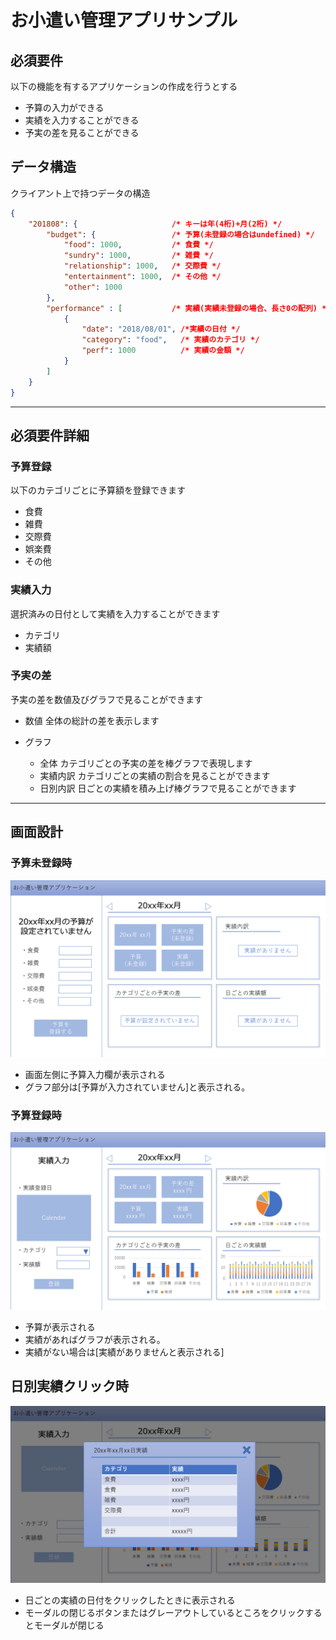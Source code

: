 お小遣い管理アプリサンプル
====

## 必須要件

以下の機能を有するアプリケーションの作成を行うとする

- 予算の入力ができる
- 実績を入力することができる
- 予実の差を見ることができる

## データ構造
クライアント上で持つデータの構造  

```json
{
    "201808": {                     /* キーは年(4桁)+月(2桁) */
        "budget": {                 /* 予算(未登録の場合はundefined) */
            "food": 1000,           /* 食費 */
            "sundry": 1000,         /* 雑費 */
            "relationship": 1000,   /* 交際費 */
            "entertainment": 1000,  /* その他 */
            "other": 1000
        },
        "performance" : [           /* 実績(実績未登録の場合、長さ0の配列) */
            {
                "date": "2018/08/01", /*実績の日付 */
                "category": "food",   /* 実績のカテゴリ */
                "perf": 1000          /* 実績の金額 */
            }
        ]  
    }
}
```

----

## 必須要件詳細

### 予算登録

以下のカテゴリごとに予算額を登録できます
    
- 食費
- 雑費
- 交際費
- 娯楽費
- その他

### 実績入力

選択済みの日付として実績を入力することができます

- カテゴリ
- 実績額


### 予実の差

予実の差を数値及びグラフで見ることができます

- 数値
    全体の総計の差を表示します

- グラフ
    - 全体
        カテゴリごとの予実の差を棒グラフで表現します
    - 実績内訳
        カテゴリごとの実績の割合を見ることができます
    - 日別内訳
        日ごとの実績を積み上げ棒グラフで見ることができます

----

## 画面設計

### 予算未登録時
![予算未登録時画像](./images/Slide1.PNG)

- 画面左側に予算入力欄が表示される
- グラフ部分は[予算が入力されていません]と表示される。

### 予算登録時
![予算登録時画像](./images/Slide2.PNG)

- 予算が表示される
- 実績があればグラフが表示される。
- 実績がない場合は[実績がありませんと表示される]

## 日別実績クリック時
![日別実績クリック時](./images/Slide3.PNG)

- 日ごとの実績の日付をクリックしたときに表示される
- モーダルの閉じるボタンまたはグレーアウトしているところをクリックするとモーダルが閉じる
